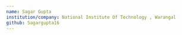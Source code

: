 ```yaml
---
name: Sagar Gupta
institution/company: National Institute Of Technology , Warangal
github: Sagargupta16
---
```

